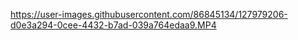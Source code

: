 https://user-images.githubusercontent.com/86845134/127979206-d0e3a294-0cee-4432-b7ad-039a764edaa9.MP4

